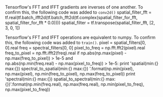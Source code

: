 
Tensorflow's FFT and IFFT gradients are inverses of one another.
To confirm this, the following code was added to `conv2d()`
    spatial_filter_fft = tf.real(tf.batch_ifft2d(tf.batch_fft2d(tf.complex(spatial_filter_for_fft, spatial_filter_for_fft * 0.0))))
    spatial_filter = tf.transpose(spatial_filter_fft, [2, 3, 0, 1])


Tensorflow's FFT and IFFT  operations are equivalent to numpy. 
To confirm this, the following code was added to `train()`.
    pixel = spatial_filters[0, 0].real
    freq = spectral_filters[0, 0]
    pixel_to_freq = np.fft.fft2(pixel).real
    freq_to_pixel = np.fft.ifft2(freq).real
    if np.abs(np.max(pixel) - np.max(freq_to_pixel)) > 1e-5 and \
                    np.abs(np.min(freq.real) - np.max(pixel_to_freq)) > 1e-5:
        print 'spatial(min:{} max:{})  spectral_to_spatial(min:{} max:{}) '.format(np.min(pixel),
                                                                                   np.max(pixel),
                                                                                   np.min(freq_to_pixel),
                                                                                   np.max(freq_to_pixel))
        print 'spectral(min:{} max:{}) spatial_to_spectral(min:{} max:{})'.format(np.min(freq.real),
                                                                                  np.max(freq.real),
                                                                                  np.min(pixel_to_freq),
                                                                              np.max(pixel_to_freq))
